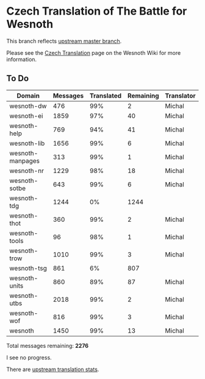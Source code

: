 # Czech Translation of The Battle for Wesnoth

This branch reflects [upstream master branch](https://github.com/wesnoth/wesnoth/tree/master).

Please see the [Czech Translation](https://wiki.wesnoth.org/CzechTranslation) page on the Wesnoth Wiki for more information.

## To Do

Domain | Messages | Translated | Remaining | Translator
------ | -------- | ---------- | --------- | ----------
wesnoth-dw | 476 | 99% | 2 | Michal
wesnoth-ei | 1859 | 97% | 40 | Michal
wesnoth-help | 769 | 94% | 41 | Michal
wesnoth-lib | 1656 | 99% | 6 | Michal
wesnoth-manpages | 313 | 99% | 1 | Michal
wesnoth-nr | 1229 | 98% | 18 | Michal
wesnoth-sotbe | 643 | 99% | 6 | Michal
wesnoth-tdg | 1244 | 0% | 1244 |
wesnoth-thot | 360 | 99% | 2 | Michal
wesnoth-tools | 96 | 98% | 1 | Michal
wesnoth-trow | 1010 | 99% | 3 | Michal
wesnoth-tsg | 861 | 6% | 807 |
wesnoth-units | 860 | 89% | 87 | Michal
wesnoth-utbs | 2018 | 99% | 2 | Michal
wesnoth-wof | 816 | 99% | 3 | Michal
wesnoth | 1450 | 99% | 13 | Michal

Total messages remaining: **2276**

I see no progress.

There are [upstream translation stats](https://www.wesnoth.org/gettext/?view=langs&version=master&lang=cs).
